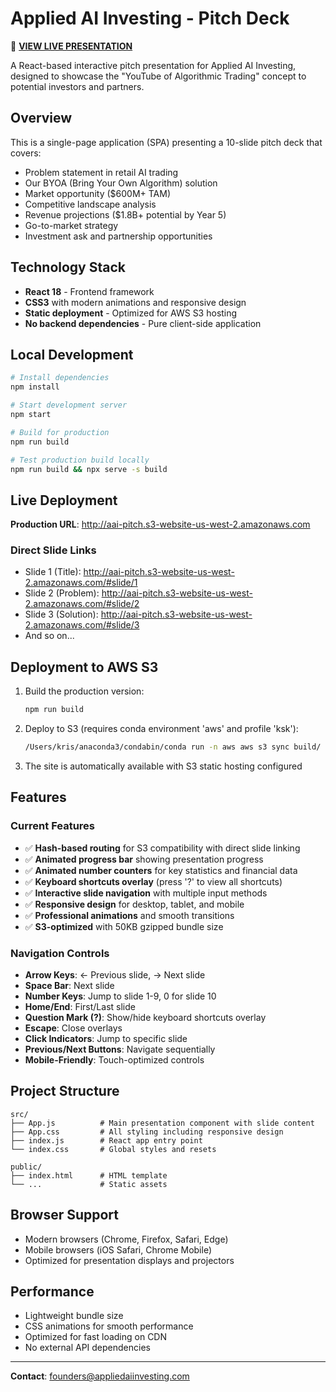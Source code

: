 # Applied AI Investing - Pitch Deck

🚀 **[VIEW LIVE PRESENTATION](http://aai-pitch.s3-website-us-west-2.amazonaws.com)**

A React-based interactive pitch presentation for Applied AI Investing, designed to showcase the "YouTube of Algorithmic Trading" concept to potential investors and partners.

## Overview

This is a single-page application (SPA) presenting a 10-slide pitch deck that covers:
- Problem statement in retail AI trading
- Our BYOA (Bring Your Own Algorithm) solution
- Market opportunity ($600M+ TAM)
- Competitive landscape analysis
- Revenue projections ($1.8B+ potential by Year 5)
- Go-to-market strategy
- Investment ask and partnership opportunities

## Technology Stack

- **React 18** - Frontend framework
- **CSS3** with modern animations and responsive design
- **Static deployment** - Optimized for AWS S3 hosting
- **No backend dependencies** - Pure client-side application

## Local Development

```bash
# Install dependencies
npm install

# Start development server
npm start

# Build for production
npm run build

# Test production build locally
npm run build && npx serve -s build
```

## Live Deployment

**Production URL**: http://aai-pitch.s3-website-us-west-2.amazonaws.com

### Direct Slide Links
- Slide 1 (Title): http://aai-pitch.s3-website-us-west-2.amazonaws.com/#slide/1
- Slide 2 (Problem): http://aai-pitch.s3-website-us-west-2.amazonaws.com/#slide/2
- Slide 3 (Solution): http://aai-pitch.s3-website-us-west-2.amazonaws.com/#slide/3
- And so on...

## Deployment to AWS S3

1. Build the production version:
   ```bash
   npm run build
   ```

2. Deploy to S3 (requires conda environment 'aws' and profile 'ksk'):
   ```bash
   /Users/kris/anaconda3/condabin/conda run -n aws aws s3 sync build/ s3://aai-pitch/ --profile ksk
   ```

3. The site is automatically available with S3 static hosting configured

## Features

### Current Features
- ✅ **Hash-based routing** for S3 compatibility with direct slide linking
- ✅ **Animated progress bar** showing presentation progress
- ✅ **Animated number counters** for key statistics and financial data
- ✅ **Keyboard shortcuts overlay** (press '?' to view all shortcuts)
- ✅ **Interactive slide navigation** with multiple input methods
- ✅ **Responsive design** for desktop, tablet, and mobile
- ✅ **Professional animations** and smooth transitions
- ✅ **S3-optimized** with 50KB gzipped bundle size

### Navigation Controls
- **Arrow Keys**: ← Previous slide, → Next slide
- **Space Bar**: Next slide
- **Number Keys**: Jump to slide 1-9, 0 for slide 10
- **Home/End**: First/Last slide
- **Question Mark (?)**: Show/hide keyboard shortcuts overlay
- **Escape**: Close overlays
- **Click Indicators**: Jump to specific slide
- **Previous/Next Buttons**: Navigate sequentially
- **Mobile-Friendly**: Touch-optimized controls

## Project Structure

```
src/
├── App.js          # Main presentation component with slide content
├── App.css         # All styling including responsive design
├── index.js        # React app entry point
└── index.css       # Global styles and resets

public/
├── index.html      # HTML template
└── ...             # Static assets
```

## Browser Support

- Modern browsers (Chrome, Firefox, Safari, Edge)
- Mobile browsers (iOS Safari, Chrome Mobile)
- Optimized for presentation displays and projectors

## Performance

- Lightweight bundle size
- CSS animations for smooth performance
- Optimized for fast loading on CDN
- No external API dependencies

---

**Contact**: founders@appliedaiinvesting.com